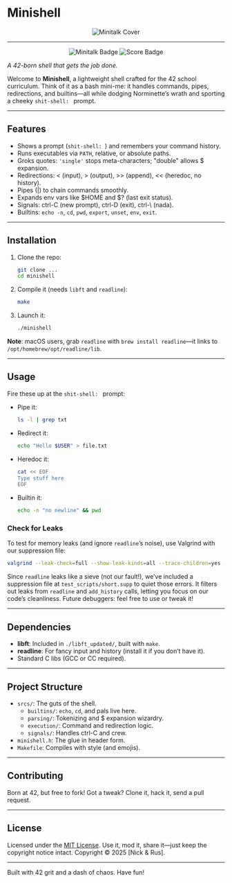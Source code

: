 # Minishell
<p align="center">
  <img src="https://raw.githubusercontent.com/ayogun/42-project-badges/refs/heads/main/covers/cover-minishell.png" alt="Minitalk Cover">
</p>

---

<p align="center">
  <img src="https://raw.githubusercontent.com/ayogun/42-project-badges/refs/heads/main/badges/minishelle.png" alt="Minitalk Badge">
  <img src="https://img.shields.io/badge/Score-100%2F100-brightgreen" alt="Score Badge">
</p>

*A 42-born shell that gets the job done.*

Welcome to **Minishell**, a lightweight shell crafted for the 42 school curriculum. Think of it as a bash mini-me: it handles commands, pipes, redirections, and builtins—all while dodging Norminette’s wrath and sporting a cheeky `shit-shell: ` prompt.

---

## Features
- Shows a prompt (`shit-shell: `) and remembers your command history.
- Runs executables via `PATH`, relative, or absolute paths.
- Groks quotes: `'single'` stops meta-characters; "double" allows $ expansion.
- Redirections: < (input), > (output), >> (append), << (heredoc, no history).
- Pipes (|) to chain commands smoothly.
- Expands env vars like $HOME and $? (last exit status).
- Signals: ctrl-C (new prompt), ctrl-D (exit), ctrl-\ (nada).
- Builtins: `echo -n`, `cd`, `pwd`, `export`, `unset`, `env`, `exit`.

---

## Installation
1. Clone the repo:
   ```bash
   git clone ...
   cd minishell
   ```
2. Compile it (needs `libft` and `readline`):
   ```bash
   make
   ```
3. Launch it:
   ```bash
   ./minishell
   ```

**Note**: macOS users, grab `readline` with `brew install readline`—it links to `/opt/homebrew/opt/readline/lib`.

---

## Usage
Fire these up at the `shit-shell: ` prompt:

- Pipe it:
  ```bash
  ls -l | grep txt
  ```
- Redirect it:
  ```bash
  echo "Hello $USER" > file.txt
  ```
- Heredoc it:
  ```bash
  cat << EOF
  Type stuff here
  EOF
  ```
- Builtin it:
  ```bash
  echo -n "no newline" && pwd
  ```

### Check for Leaks
To test for memory leaks (and ignore `readline`’s noise), use Valgrind with our suppression file:
  ```bash
  valgrind --leak-check=full --show-leak-kinds=all --trace-children=yes --track-fds=yes --suppressions=./test_scripts/short.supp ./minishell
  ```

Since `readline` leaks like a sieve (not our fault!), we’ve included a suppression file at `test_scripts/short.supp` to quiet those errors. It filters out leaks from `readline` and `add_history` calls, letting you focus on our code’s cleanliness. Future debuggers: feel free to use or tweak it!

---

## Dependencies
- **libft**: Included in `./libft_updated/`, built with `make`.
- **readline**: For fancy input and history (install it if you don’t have it).
- Standard C libs (GCC or CC required).

---

## Project Structure
- `srcs/`: The guts of the shell.
  - `builtins/`: `echo`, `cd`, and pals live here.
  - `parsing/`: Tokenizing and $ expansion wizardry.
  - `execution/`: Command and redirection logic.
  - `signals/`: Handles ctrl-C and crew.
- `minishell.h`: The glue in header form.
- `Makefile`: Compiles with style (and emojis).

---

## Contributing
Born at 42, but free to fork! Got a tweak? Clone it, hack it, send a pull request.

---

## License
Licensed under the [MIT License](LICENSE). Use it, mod it, share it—just keep the copyright notice intact.
Copyright © 2025 [Nick & Rus].

---

Built with 42 grit and a dash of chaos. Have fun!
